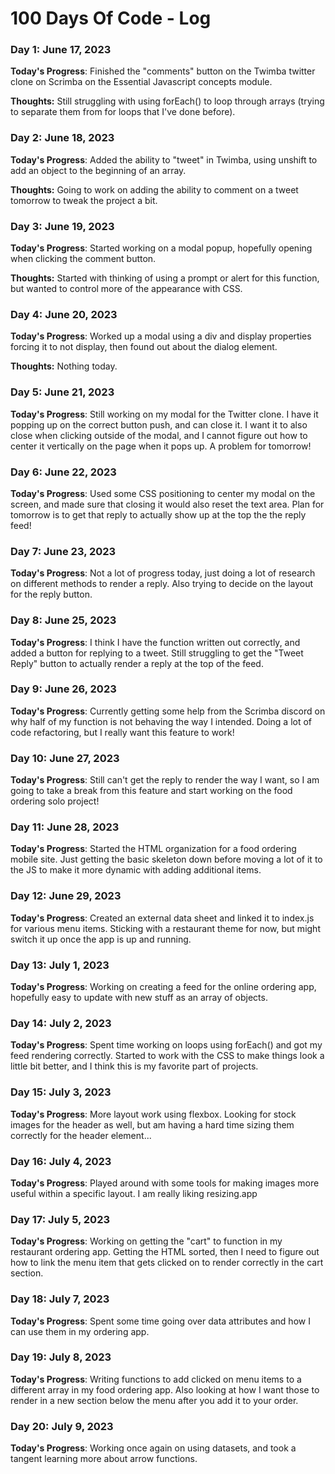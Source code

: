 # 100 Days Of Code - Log

### Day 1: June 17, 2023

**Today's Progress**: Finished the "comments" button on the Twimba twitter clone on Scrimba on the Essential Javascript concepts module.

**Thoughts:** Still struggling with using forEach() to loop through arrays (trying to separate them from for loops that I've done before).


### Day 2: June 18, 2023

**Today's Progress**: Added the ability to "tweet" in Twimba, using unshift to add an object to the beginning of an array.

**Thoughts:** Going to work on adding the ability to comment on a tweet tomorrow to tweak the project a bit.


### Day 3: June 19, 2023

**Today's Progress**: Started working on a modal popup, hopefully opening when clicking the comment button. 

**Thoughts:** Started with thinking of using a prompt or alert for this function, but wanted to control more of the appearance with CSS. 


### Day 4: June 20, 2023

**Today's Progress**: Worked up a modal using a div and display properties forcing it to not display, then found out about the dialog element. 

**Thoughts:** Nothing today. 


### Day 5: June 21, 2023

**Today's Progress**: Still working on my modal for the Twitter clone. I have it popping up on the correct button push, and can close it. I want it to also close when clicking outside of the modal, and I cannot figure out how to center it vertically on the page when it pops up. A problem for tomorrow!


### Day 6: June 22, 2023

**Today's Progress**: Used some CSS positioning to center my modal on the screen, and made sure that closing it would also reset the text area. Plan for tomorrow is to get that reply to actually show up at the top the the reply feed!


### Day 7: June 23, 2023

**Today's Progress**: Not a lot of progress today, just doing a lot of research on different methods to render a reply. Also trying to decide on the layout for the reply button.


### Day 8: June 25, 2023

**Today's Progress**: I think I have the function written out correctly, and added a button for replying to a tweet. Still struggling to get the "Tweet Reply" button to actually render a reply at the top of the feed. 


### Day 9: June 26, 2023

**Today's Progress**: Currently getting some help from the Scrimba discord on why half of my function is not behaving the way I intended. Doing a lot of code refactoring, but I really want this feature to work!


### Day 10: June 27, 2023

**Today's Progress**: Still can't get the reply to render the way I want, so I am going to take a break from this feature and start working on the food ordering solo project!


### Day 11: June 28, 2023

**Today's Progress**: Started the HTML organization for a food ordering mobile site. Just getting the basic skeleton down before moving a lot of it to the JS to make it more dynamic with adding additional items. 


### Day 12: June 29, 2023

**Today's Progress**: Created an external data sheet and linked it to index.js for various menu items. Sticking with a restaurant theme for now, but might switch it up once the app is up and running.


### Day 13: July 1, 2023

**Today's Progress**: Working on creating a feed for the online ordering app, hopefully easy to update with new stuff as an array of objects.
 

### Day 14: July 2, 2023

**Today's Progress**: Spent time working on loops using forEach() and got my feed rendering correctly. Started to work with the CSS to make things look a little bit better, and I think this is my favorite part of projects.


### Day 15: July 3, 2023

**Today's Progress**: More layout work using flexbox. Looking for stock images for the header as well, but am having a hard time sizing them correctly for the header element... 


### Day 16: July 4, 2023

**Today's Progress**: Played around with some tools for making images more useful within a specific layout. I am really liking resizing.app


### Day 17: July 5, 2023

**Today's Progress**: Working on getting the "cart" to function in my restaurant ordering app. Getting the HTML sorted, then I need to figure out how to link the menu item that gets clicked on to render correctly in the cart section.


### Day 18: July 7, 2023

**Today's Progress**: Spent some time going over data attributes and how I can use them in my ordering app. 


### Day 19: July 8, 2023

**Today's Progress**: Writing functions to add clicked on menu items to a different array in my food ordering app. Also looking at how I want those to render in a new section below the menu after you add it to your order.


### Day 20: July 9, 2023

**Today's Progress**: Working once again on using datasets, and took a tangent learning more about arrow functions. 
